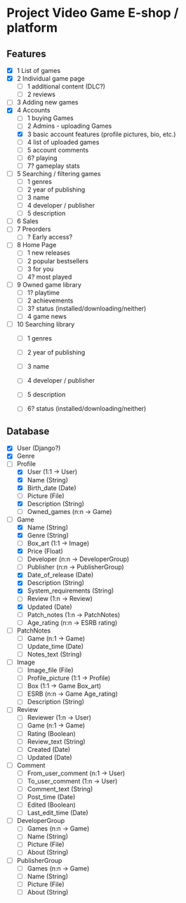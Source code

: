 # Project Video Game E-shop / platform

## Features
- [x] 1 List of games
- [x] 2 Individual game page
  - [ ] 1 additional content (DLC?)
  - [ ] 2 reviews
- [ ] 3 Adding new games
- [x] 4 Accounts
  - [ ] 1 buying Games
  - [ ] 2 Admins - uploading Games
  - [x] 3 basic account features (profile pictures, bio, etc.)
  - [ ] 4 list of uploaded games
  - [ ] 5 account comments
  - [ ] 6? playing
  - [ ] 7? gameplay stats
- [ ] 5 Searching / filtering games
  - [ ] 1 genres
  - [ ] 2 year of publishing
  - [ ] 3 name
  - [ ] 4 developer / publisher
  - [ ] 5 description
- [ ] 6 Sales
- [ ] 7 Preorders
  - [ ] ? Early access?
- [ ] 8 Home Page
  - [ ] 1 new releases
  - [ ] 2 popular bestsellers
  - [ ] 3 for you
  - [ ] 4? most played
- [ ] 9 Owned game library
  - [ ] 1? playtime
  - [ ] 2 achievements
  - [ ] 3? status (installed/downloading/neither)
  - [ ] 4 game news
- [ ] 10 Searching library
  - [ ] 1 genres
  - [ ] 2 year of publishing
  - [ ] 3 name
  - [ ] 4 developer / publisher
  - [ ] 5 description
  - [ ] 6? status (installed/downloading/neither)


## Database
- [x] User (Django?)
- [x] Genre
- [ ] Profile
  - [x] User (1:1 -> User)
  - [x] Name (String)
  - [x] Birth_date (Date)
  - [ ] Picture (File)
  - [x] Description (String)
  - [ ] Owned_games (n:n -> Game)
- [ ] Game
  - [x] Name (String)
  - [x] Genre (String)
  - [ ] Box_art (1:1 -> Image)
  - [x] Price (Float)
  - [ ] Developer (n:n -> DeveloperGroup)
  - [ ] Publisher (n:n -> PublisherGroup)
  - [x] Date_of_release (Date)
  - [x] Description (String)
  - [x] System_requirements (String)
  - [ ] Review (1:n -> Review)
  - [x] Updated (Date)
  - [ ] Patch_notes (1:n -> PatchNotes)
  - [ ] Age_rating (n:n -> ESRB rating)
- [ ] PatchNotes
  - [ ] Game (n:1 -> Game)
  - [ ] Update_time (Date)
  - [ ] Notes_text (String)
- [ ] Image
  - [ ] Image_file (File)
  - [ ] Profile_picture (1:1 -> Profile)
  - [ ] Box (1:1 -> Game Box_art)
  - [ ] ESRB (n:n -> Game Age_rating)
  - [ ] Description (String)
- [ ] Review
  - [ ] Reviewer (1:n -> User)
  - [ ] Game (n:1 -> Game)
  - [ ] Rating (Boolean)
  - [ ] Review_text (String)
  - [ ] Created (Date)
  - [ ] Updated (Date)
- [ ] Comment
  - [ ] From_user_comment (n:1 -> User)
  - [ ] To_user_comment (1:n -> User)
  - [ ] Comment_text (String)
  - [ ] Post_time (Date)
  - [ ] Edited (Boolean)
  - [ ] Last_edit_time (Date)
- [ ] DeveloperGroup
  - [ ] Games (n:n -> Game)
  - [ ] Name (String)
  - [ ] Picture (File)
  - [ ] About (String)
- [ ] PublisherGroup
  - [ ] Games (n:n -> Game)
  - [ ] Name (String)
  - [ ] Picture (File)
  - [ ] About (String)